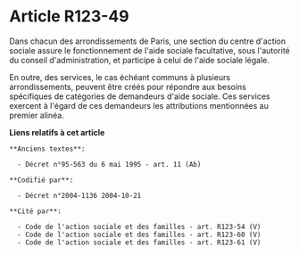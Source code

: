 # Article R123-49

Dans chacun des arrondissements de Paris, une section du centre d'action sociale assure le fonctionnement de l'aide sociale
facultative, sous l'autorité du conseil d'administration, et participe à celui de l'aide sociale légale.

En outre, des services, le cas échéant communs à plusieurs arrondissements, peuvent être créés pour répondre aux besoins
spécifiques de catégories de demandeurs d'aide sociale. Ces services exercent à l'égard de ces demandeurs les attributions
mentionnées au premier alinéa.

**Liens relatifs à cet article**

	**Anciens textes**:

	  - Décret n°95-563 du 6 mai 1995 - art. 11 (Ab)

	**Codifié par**:

	  - Décret n°2004-1136 2004-10-21

	**Cité par**:

	  - Code de l'action sociale et des familles - art. R123-54 (V)
	  - Code de l'action sociale et des familles - art. R123-60 (V)
	  - Code de l'action sociale et des familles - art. R123-61 (V)
